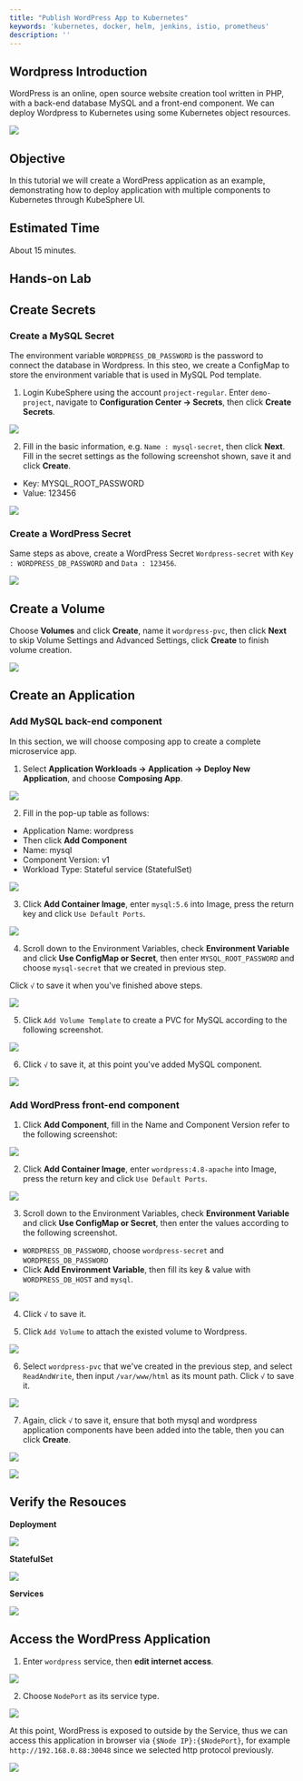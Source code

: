 ```yaml
---
title: "Publish WordPress App to Kubernetes"
keywords: 'kubernetes, docker, helm, jenkins, istio, prometheus'
description: ''
---
```


## Wordpress Introduction

WordPress is an online, open source website creation tool written in PHP, with a back-end database MySQL and a front-end component. We can deploy Wordpress to Kubernetes using some Kubernetes object resources.

![](https://pek3b.qingstor.com/kubesphere-docs/png/20200105181908.png)

## Objective

In this tutorial we will create a WordPress application as an example, demonstrating how to deploy application with multiple components to Kubernetes through KubeSphere UI.

## Estimated Time

About 15 minutes.

## Hands-on Lab

## Create Secrets

### Create a MySQL Secret

The environment variable `WORDPRESS_DB_PASSWORD` is the password to connect the database in Wordpress. In this steo, we create a ConfigMap to store the environment variable that is used in MySQL Pod template.

1. Login KubeSphere using the account `project-regular`. Enter `demo-project`, navigate to **Configuration Center → Secrets**, then click **Create Secrets**.

![](https://pek3b.qingstor.com/kubesphere-docs/png/20200105182525.png)

2. Fill in the basic information, e.g. `Name : mysql-secret`, then click **Next**. Fill in the secret settings as the following screenshot shown, save it and click **Create**.


- Key: MYSQL_ROOT_PASSWORD
- Value: 123456

![](https://pek3b.qingstor.com/kubesphere-docs/png/20200105182805.png)

### Create a WordPress Secret

Same steps as above, create a WordPress Secret `Wordpress-secret` with `Key : WORDPRESS_DB_PASSWORD` and `Data : 123456`.

![](https://pek3b.qingstor.com/kubesphere-docs/png/20200105183314.png)

## Create a Volume

Choose **Volumes** and click **Create**, name it `wordpress-pvc`, then click **Next** to skip Volume Settings and Advanced Settings, click **Create** to finish volume creation.

![](https://pek3b.qingstor.com/kubesphere-docs/png/20200106000543.png)

## Create an Application

### Add MySQL back-end component

In this section, we will choose composing app to create a complete microservice app.

1. Select **Application Workloads → Application → Deploy New Application**, and choose **Composing App**.

![](https://pek3b.qingstor.com/kubesphere-docs/png/20200106000851.png)

2. Fill in the pop-up table as follows:


- Application Name: wordpress
- Then click **Add Component**
- Name: mysql
- Component Version: v1
- Workload Type: Stateful service (StatefulSet)

![](https://pek3b.qingstor.com/kubesphere-docs/png/20200106001425.png)

3. Click **Add Container Image**, enter `mysql:5.6` into Image, press the return key and click `Use Default Ports`.

![](https://pek3b.qingstor.com/kubesphere-docs/png/20200106002012.png)

4. Scroll down to the Environment Variables, check **Environment Variable** and click **Use ConfigMap or Secret**, then enter `MYSQL_ROOT_PASSWORD` and choose `mysql-secret` that we created in previous step.

Click `√` to save it when you've finished above steps.

![](https://pek3b.qingstor.com/kubesphere-docs/png/20200106002450.png)

5. Click `Add Volume Template` to create a PVC for MySQL according to the following screenshot.

![](https://pek3b.qingstor.com/kubesphere-docs/png/20200106003738.png)

6. Click `√` to save it, at this point you've added MySQL component.

![](https://pek3b.qingstor.com/kubesphere-docs/png/20200106004012.png)

### Add WordPress front-end component

1. Click **Add Component**, fill in the Name and Component Version refer to the following screenshot:

![](https://pek3b.qingstor.com/kubesphere-docs/png/20200106004302.png)

2. Click **Add Container Image**, enter `wordpress:4.8-apache` into Image, press the return key and click `Use Default Ports`.

![](https://pek3b.qingstor.com/kubesphere-docs/png/20200106004543.png)

3. Scroll down to the Environment Variables, check **Environment Variable** and click **Use ConfigMap or Secret**, then enter the values according to the following screenshot.

- `WORDPRESS_DB_PASSWORD`, choose `wordpress-secret` and `WORDPRESS_DB_PASSWORD`
- Click **Add Environment Variable**, then fill its key & value with `WORDPRESS_DB_HOST` and `mysql`.


![](https://pek3b.qingstor.com/kubesphere-docs/png/20200106004841.png)

4. Click `√` to save it.

5. Click `Add Volume` to attach the existed volume to Wordpress.

![](https://pek3b.qingstor.com/kubesphere-docs/png/20200106005242.png)

6. Select `wordpress-pvc` that we've created in the previous step, and select `ReadAndWrite`, then input `/var/www/html` as its mount path. Click `√` to save it.

![](https://pek3b.qingstor.com/kubesphere-docs/png/20200106005431.png)

7. Again, click `√` to save it, ensure that both mysql and wordpress application components have been added into the table, then you can click **Create**.

![](https://pek3b.qingstor.com/kubesphere-docs/png/20200106005705.png)

![](https://pek3b.qingstor.com/kubesphere-docs/png/20200106010011.png)

## Verify the Resouces

**Deployment**

![](https://pek3b.qingstor.com/kubesphere-docs/png/20200106010223.png)

**StatefulSet**

![](https://pek3b.qingstor.com/kubesphere-docs/png/20200106010244.png)

**Services**

![](https://pek3b.qingstor.com/kubesphere-docs/png/20200106010312.png)

## Access the WordPress Application

1. Enter `wordpress` service, then **edit internet access**.

![](https://pek3b.qingstor.com/kubesphere-docs/png/20200106010404.png)

2. Choose `NodePort` as its service type.


![](https://pek3b.qingstor.com/kubesphere-docs/png/20200106010644.png)

At this point, WordPress is exposed to outside by the Service, thus we can access this application in browser via `{$Node IP}:{$NodePort}`, for example `http://192.168.0.88:30048` since we selected http protocol previously.

![](https://pek3b.qingstor.com/kubesphere-docs/png/20190716205640.png#alt=)
